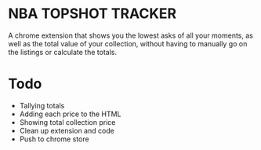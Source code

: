 # NBA TOPSHOT TRACKER

A chrome extension that shows you the lowest asks of all your moments, as well as the total value of your collection, without having to manually go on the listings or calculate the totals.

# Todo
- Tallying totals
- Adding each price to the HTML
- Showing total collection price
- Clean up extension and code
- Push to chrome store